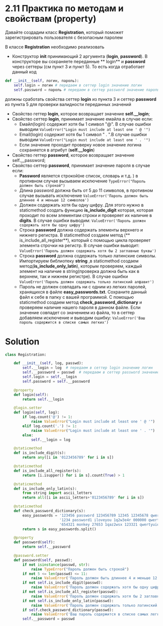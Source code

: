# 2.11 Практика по методам и свойствам (property)

Давайте создадим класс **Registration**, который поможет зарегистрировать пользователя с безопасным паролем

В классе **Registration** необходимо реализовать

- Конструктор **__init__** принимающий 2 аргумента (**login**, **password**). В конструкторе вы сохраняете переданные **
  login** и **password** через сеттеры (см пункт 3 и пункт 5). То есть когда отработает данный код

```python
def __init__(self, логин, пароль):
    self.login = логин # передаем в сеттер login значение логин 
    self.password = пароль # передаем в сеттер password значение пароль 
```

должны сработать свойства сеттер **login** из пункта 3 и сеттер **password** из пункта 5 для проверки валидности
переданных значений

- Cвойство геттер **login**, которое возвращает значение **self.__login**;
- Свойство сеттер **login**, принимает значение емайла в случае если:
    - Емайл(login) содержит хотя бы 1 символ "@". В случае ошибки
      выводим ```ValueError("Login must include at least one ' @ '")```
    - Email(login) содержит хотя бы 1 символ " . ".В случае ошибки
      выводим ```ValueError("Login must include at least one ' . '")```
    - Если значение проходит проверку новое значение логина сохраняется в атрибут (**self.__login**)
- Свойство геттер **password**, которое возвращает значение self.__password;
- Свойство сеттер **password**, принимает значение пароля в случае если:
    - **Password** является строкой(не список, словарь и т.д. ) в противном случае вызываем
      исключение ```TypeError("Пароль должен быть строкой")```
    - Длина password должна быть от 5 до 11 символов, в противном случае вызывать
      исключение ```ValueError('Пароль должен быть длиннее 4 и меньше 12 символов')```
    - Должен содержать хотя бы одну цифру. Для этого нужно в staticmethod создать функцию **is_include_digit** которая,
      которая проходит по всем элементам строки и проверяет их наличие в **digits**. В случае ошибки
      выводим: ```ValueError('Пароль должен содержать хотя бы одну цифру')```
    - Строка **password** должна содержать элементы верхнего и нижнего регистра. В staticmethod создаем метод (**
      is_include_all_register**), который с помощью цикла проверяет элемента строчки на регистр. В случае ошибки
      выводит: ```ValueError('Пароль должен содержать хотя бы 2 заглавные буквы')```
    - Строка **password** должна содержать только латинские символы. Импортируем библиотеку **string** ,в staticmethod
      создаем метод(**is_include_only_latin**), которым проверяем, каждый элемент на наличие в string(проверка должна
      быть как в верхнем, так и нижнем регистре). В случае
      ошибки ```ValueError('Пароль должен содержать только латинский алфавит')```
    - Пароль не должен совпадать ни с одним из легких паролей, хранящихся в файле **easy_passwords.txt**. Сохраните
      данный файл к себе в папку с вашей программой. С помощью staticmethod создаем метод **check_password_dictionary**
      и проверяем наличие нашего пароля в данном файле. Если значение совпадет со значением из файла, то в сеттер
      добавляем исключение и выводим ошибку: ```ValueError('Ваш пароль содержится в списке самых легких')```

# Solution

```python
class Registration:

    def __init__(self, log, passwd):
        self.__login = log  # передаем в сеттер login значение логин
        self.__password = passwd  # передаем в сеттер password значение пароль
        self.login = self.__login
        self.password = self.__password

    @property
    def login(self):
        return self.__login

    @login.setter
    def login(self, log):
        if log.count('@') != 1:
            raise ValueError("Login must include at least one ' @ '")
        elif log.count('.') != 1:
            raise ValueError("Login must include at least one ' . '")
        else:
            self.__login = log

    @staticmethod
    def is_include_digit(s):
        return any([i in '0123456789' for i in s])

    @staticmethod
    def is_include_all_register(s):
        return [i.isupper() for i in s].count(True) > 1

    @staticmethod
    def is_include_only_latin(s):
        from string import ascii_letters
        return all([i in ascii_letters+'0123456789' for i in s])

    @staticmethod
    def check_password_dictionary(s):
        easy_passwords = '123456 password 123456789 12345 12345678 qwerty 1234567 111111 1234567890 123123 abc123 ' \
                         '1234 password1 iloveyou 1q2w3e4r 000000 qwerty123 zaq12wsx dragon sunshine princess letmein ' \
                         '654321 monkey 27653 1qaz2wsx 123321 qwertyuiop superman asdfghjkl '
        return s in easy_passwords.split()

    @property
    def password(self):
        return self.__password

    @password.setter
    def password(self, passwd):
        if not isinstance(passwd, str):
            raise TypeError("Пароль должен быть строкой")
        if not 5 <= len(passwd) <= 11:
            raise ValueError('Пароль должен быть длиннее 4 и меньше 12 символов')
        if not self.is_include_digit(passwd):
            raise ValueError('Пароль должен содержать хотя бы одну цифру')
        if not self.is_include_all_register(passwd):
            raise ValueError('Пароль должен содержать хотя бы 2 заглавные буквы')
        if not self.is_include_only_latin(passwd):
            raise ValueError('Пароль должен содержать только латинский алфавит')
        if self.check_password_dictionary(passwd):
            raise ValueError('Ваш пароль содержится в списке самых легких')
        self.__password = passwd
```